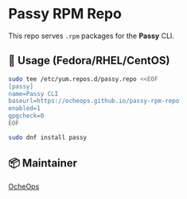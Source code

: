 # Passy RPM Repo

This repo serves `.rpm` packages for the **Passy** CLI.

## 🧪 Usage (Fedora/RHEL/CentOS)

```bash
sudo tee /etc/yum.repos.d/passy.repo <<EOF
[passy]
name=Passy CLI
baseurl=https://ocheops.github.io/passy-rpm-repo
enabled=1
gpgcheck=0
EOF

sudo dnf install passy
```

## 📦 Maintainer
[OcheOps](https://github.com/OcheOps)
